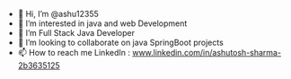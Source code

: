 - 👋 Hi, I’m @ashu12355
- 👀 I’m interested in java and web Development
- 🌱 I’m Full Stack Java Developer 
- 💞️ I’m looking to collaborate on java SpringBoot projects
- 📫 How to reach me LinkedIn : www.linkedin.com/in/ashutosh-sharma-2b3635125

<!---
ashu12355/ashu12355 is a ✨ special ✨ repository because its `README.md` (this file) appears on your GitHub profile.
You can click the Preview link to take a look at your changes.
--->

